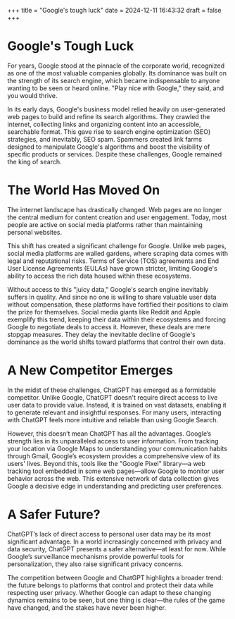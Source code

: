 +++
title = "Google's tough luck"
date = 2024-12-11 16:43:32
draft = false
+++

# Google's Tough Luck

For years, Google stood at the pinnacle of the corporate world, recognized as one of the most valuable companies globally. Its dominance was built on the strength of its search engine, which became indispensable to anyone wanting to be seen or heard online. "Play nice with Google," they said, and you would thrive.

In its early days, Google's business model relied heavily on user-generated web pages to build and refine its search algorithms. They crawled the internet, collecting links and organizing content into an accessible, searchable format. This gave rise to search engine optimization (SEO) strategies, and inevitably, SEO spam. Spammers created link farms designed to manipulate Google's algorithms and boost the visibility of specific products or services. Despite these challenges, Google remained the king of search.

# The World Has Moved On

The internet landscape has drastically changed. Web pages are no longer the central medium for content creation and user engagement. Today, most people are active on social media platforms rather than maintaining personal websites.

This shift has created a significant challenge for Google. Unlike web pages, social media platforms are walled gardens, where scraping data comes with legal and reputational risks. Terms of Service (TOS) agreements and End User License Agreements (EULAs) have grown stricter, limiting Google's ability to access the rich data housed within these ecosystems.

Without access to this "juicy data," Google's search engine inevitably suffers in quality. And since no one is willing to share valuable user data without compensation, these platforms have fortified their positions to claim the prize for themselves. Social media giants like Reddit and Apple exemplify this trend, keeping their data within their ecosystems and forcing Google to negotiate deals to access it. However, these deals are mere stopgap measures. They delay the inevitable decline of Google's dominance as the world shifts toward platforms that control their own data.

# A New Competitor Emerges

In the midst of these challenges, ChatGPT has emerged as a formidable competitor. Unlike Google, ChatGPT doesn't require direct access to live user data to provide value. Instead, it is trained on vast datasets, enabling it to generate relevant and insightful responses. For many users, interacting with ChatGPT feels more intuitive and reliable than using Google Search.

However, this doesn’t mean ChatGPT has all the advantages. Google’s strength lies in its unparalleled access to user information. From tracking your location via Google Maps to understanding your communication habits through Gmail, Google’s ecosystem provides a comprehensive view of its users' lives. Beyond this, tools like the "Google Pixel" library—a web tracking tool embedded in some web pages—allow Google to monitor user behavior across the web. This extensive network of data collection gives Google a decisive edge in understanding and predicting user preferences.

# A Safer Future?

ChatGPT’s lack of direct access to personal user data may be its most significant advantage. In a world increasingly concerned with privacy and data security, ChatGPT presents a safer alternative—at least for now. While Google’s surveillance mechanisms provide powerful tools for personalization, they also raise significant privacy concerns.

The competition between Google and ChatGPT highlights a broader trend: the future belongs to platforms that control and protect their data while respecting user privacy. Whether Google can adapt to these changing dynamics remains to be seen, but one thing is clear—the rules of the game have changed, and the stakes have never been higher.
